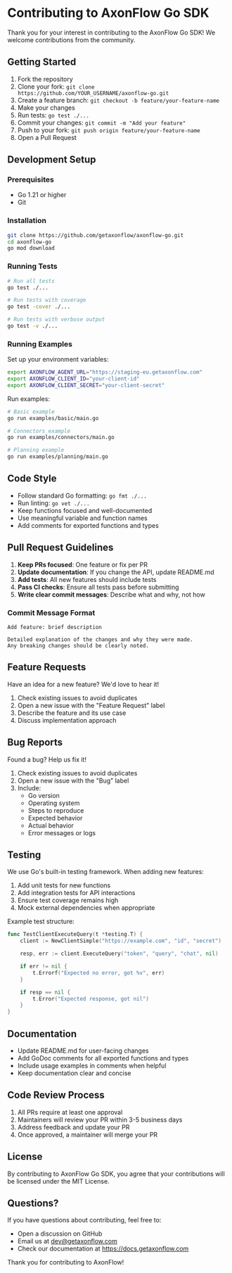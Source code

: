 # Contributing to AxonFlow Go SDK

Thank you for your interest in contributing to the AxonFlow Go SDK! We welcome contributions from the community.

## Getting Started

1. Fork the repository
2. Clone your fork: `git clone https://github.com/YOUR_USERNAME/axonflow-go.git`
3. Create a feature branch: `git checkout -b feature/your-feature-name`
4. Make your changes
5. Run tests: `go test ./...`
6. Commit your changes: `git commit -m "Add your feature"`
7. Push to your fork: `git push origin feature/your-feature-name`
8. Open a Pull Request

## Development Setup

### Prerequisites

- Go 1.21 or higher
- Git

### Installation

```bash
git clone https://github.com/getaxonflow/axonflow-go.git
cd axonflow-go
go mod download
```

### Running Tests

```bash
# Run all tests
go test ./...

# Run tests with coverage
go test -cover ./...

# Run tests with verbose output
go test -v ./...
```

### Running Examples

Set up your environment variables:

```bash
export AXONFLOW_AGENT_URL="https://staging-eu.getaxonflow.com"
export AXONFLOW_CLIENT_ID="your-client-id"
export AXONFLOW_CLIENT_SECRET="your-client-secret"
```

Run examples:

```bash
# Basic example
go run examples/basic/main.go

# Connectors example
go run examples/connectors/main.go

# Planning example
go run examples/planning/main.go
```

## Code Style

- Follow standard Go formatting: `go fmt ./...`
- Run linting: `go vet ./...`
- Keep functions focused and well-documented
- Use meaningful variable and function names
- Add comments for exported functions and types

## Pull Request Guidelines

1. **Keep PRs focused**: One feature or fix per PR
2. **Update documentation**: If you change the API, update README.md
3. **Add tests**: All new features should include tests
4. **Pass CI checks**: Ensure all tests pass before submitting
5. **Write clear commit messages**: Describe what and why, not how

### Commit Message Format

```
Add feature: brief description

Detailed explanation of the changes and why they were made.
Any breaking changes should be clearly noted.
```

## Feature Requests

Have an idea for a new feature? We'd love to hear it!

1. Check existing issues to avoid duplicates
2. Open a new issue with the "Feature Request" label
3. Describe the feature and its use case
4. Discuss implementation approach

## Bug Reports

Found a bug? Help us fix it!

1. Check existing issues to avoid duplicates
2. Open a new issue with the "Bug" label
3. Include:
   - Go version
   - Operating system
   - Steps to reproduce
   - Expected behavior
   - Actual behavior
   - Error messages or logs

## Testing

We use Go's built-in testing framework. When adding new features:

1. Add unit tests for new functions
2. Add integration tests for API interactions
3. Ensure test coverage remains high
4. Mock external dependencies when appropriate

Example test structure:

```go
func TestClientExecuteQuery(t *testing.T) {
    client := NewClientSimple("https://example.com", "id", "secret")

    resp, err := client.ExecuteQuery("token", "query", "chat", nil)

    if err != nil {
        t.Errorf("Expected no error, got %v", err)
    }

    if resp == nil {
        t.Error("Expected response, got nil")
    }
}
```

## Documentation

- Update README.md for user-facing changes
- Add GoDoc comments for all exported functions and types
- Include usage examples in comments when helpful
- Keep documentation clear and concise

## Code Review Process

1. All PRs require at least one approval
2. Maintainers will review your PR within 3-5 business days
3. Address feedback and update your PR
4. Once approved, a maintainer will merge your PR

## License

By contributing to AxonFlow Go SDK, you agree that your contributions will be licensed under the MIT License.

## Questions?

If you have questions about contributing, feel free to:

- Open a discussion on GitHub
- Email us at dev@getaxonflow.com
- Check our documentation at https://docs.getaxonflow.com

Thank you for contributing to AxonFlow!
